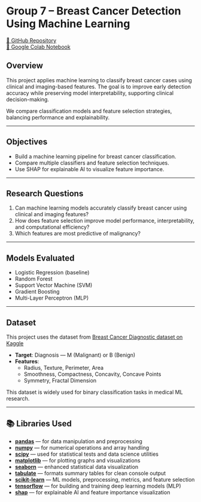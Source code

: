 # Group 7 – Breast Cancer Detection Using Machine Learning

[🔗 GitHub Repository](https://github.com/Fenn3963/Group_7_Final_Project)  
[🔗 Google Colab Notebook](https://colab.research.google.com/drive/15_pyX_zWnkMVYfMgSdWq5JTvRZd3910H#scrollTo=fOx05XxZ-hYp)

## Overview

This project applies machine learning to classify breast cancer cases using clinical and imaging-based features. The goal is to improve early detection accuracy while preserving model interpretability, supporting clinical decision-making.

We compare classification models and feature selection strategies, balancing performance and explainability.

---

## Objectives

- Build a machine learning pipeline for breast cancer classification.
- Compare multiple classifiers and feature selection techniques.
- Use SHAP for explainable AI to visualize feature importance.

---

## Research Questions

1. Can machine learning models accurately classify breast cancer using clinical and imaging features?
2. How does feature selection improve model performance, interpretability, and computational efficiency?
3. Which features are most predictive of malignancy?

---

## Models Evaluated

- Logistic Regression (baseline)
- Random Forest
- Support Vector Machine (SVM)
- Gradient Boosting
- Multi-Layer Perceptron (MLP)

---

## Dataset

This project uses the dataset from [Breast Cancer Diagnostic dataset on Kaggle](https://www.kaggle.com/datasets/imtkaggleteam/breast-cancer)

- **Target**: Diagnosis — M (Malignant) or B (Benign)
- **Features**:  
  - Radius, Texture, Perimeter, Area  
  - Smoothness, Compactness, Concavity, Concave Points  
  - Symmetry, Fractal Dimension  

This dataset is widely used for binary classification tasks in medical ML research.

---

## 📚 Libraries Used

- **[pandas](https://pandas.pydata.org/)** — for data manipulation and preprocessing
- **[numpy](https://numpy.org/)** — for numerical operations and array handling  
- **[scipy](https://docs.scipy.org/doc/scipy/)** — used for statistical tests and data science utilities  
- **[matplotlib](https://matplotlib.org/)** — for plotting graphs and visualizations  
- **[seaborn](https://seaborn.pydata.org/)** — enhanced statistical data visualization  
- **[tabulate](https://pypi.org/project/tabulate/)** — formats summary tables for clean console output  
- **[scikit-learn](https://scikit-learn.org/stable/)** — ML models, preprocessing, metrics, and feature selection  
- **[tensorflow](https://www.tensorflow.org/api_docs/python)** — for building and training deep learning models (MLP)  
- **[shap](https://shap.readthedocs.io/en/latest/)** — for explainable AI and feature importance visualization

